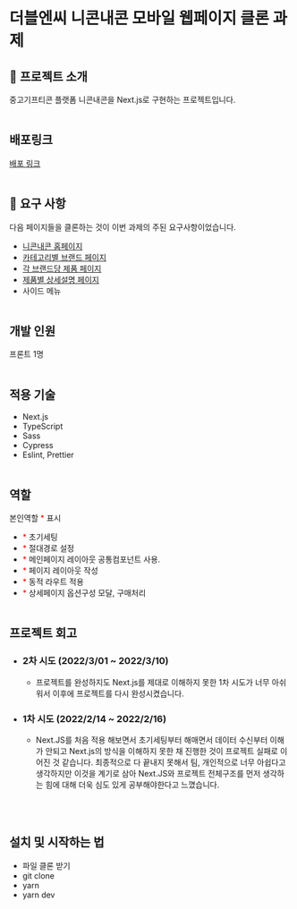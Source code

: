 # 더블엔씨 니콘내콘 모바일 웹페이지 클론 과제

## 📌 프로젝트 소개

중고기프티콘 플랫폼 니콘내콘을 Next.js로 구현하는 프로젝트입니다.
<br/><br/>

## 배포링크

<a href="https://22-1-duble-c.vercel.app/">배포 링크</a>
<br/><br/>

## 📌 요구 사항

다음 페이지들을 클론하는 것이 이번 과제의 주된 요구사항이었습니다.

- [니콘내콘 홈페이지](https://ncnc.app/)
- [카테고리별 브랜드 페이지](https://ncnc.app/categories/67)
- [각 브랜드당 제품 페이지](https://ncnc.app/brands/63)
- [제품별 상세설명 페이지](https://ncnc.app/items/137)
- 사이드 메뉴
  <br/><br/>

## 개발 인원

프론트 1명
<br/><br/>

## 적용 기술

- Next.js
- TypeScript
- Sass
- Cypress
- Eslint, Prettier
  <br/><br/>

## 역할

본인역할 <span style="color:red">\*</span> 표시

- <span style="color:red">\*</span> 초기세팅
- <span style="color:red">\*</span> 절대경로 설정
- <span style="color:red">\*</span> 메인페이지 레이아웃 공통컴포넌트 사용.
- <span style="color:red">\*</span> 페이지 레이아웃 작성
- <span style="color:red">\*</span> 동적 라우트 적용
- <span style="color:red">\*</span> 상세페이지 옵션구성 모달, 구매처리
  <br/><br/>

## 프로젝트 회고

- ### 2차 시도 (2022/3/01 ~ 2022/3/10)

  - 프로젝트를 완성하지도 Next.js를 제대로 이해하지 못한 1차 시도가 너무 아쉬워서 이후에 프로젝트를 다시 완성시켰습니다.

- ### 1차 시도 (2022/2/14 ~ 2022/2/16)
  - Next.JS를 처음 적용 해보면서 초기세팅부터 해매면서 데이터 수신부터 이해가 안되고 Next.js의 방식을 이해하지 못한 채 진행한 것이 프로젝트 실패로 이어진 것 같습니다. 최종적으로 다 끝내지 못해서 팀, 개인적으로 너무 아쉽다고 생각하지만 이것을 계기로 삼아 Next.JS와 프로젝트 전체구조를 먼저 생각하는 힘에 대해 더욱 심도 있게 공부해야한다고 느꼈습니다.

<br/><br/>

## 설치 및 시작하는 법

- 파일 클론 받기
- git clone
- yarn
- yarn dev
  </br>
